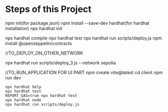 # Steps of this Project
npm init(for package.json)
npm install --save-dev hardhat(for hardhat installation)
npx hardhat init

npx hardhat compile
npx hardhat test
 npx hardhat run scripts/deploy.js
 npm install @openzeppelin/contracts

 //TO_DEPLOY_ON_OTHER_NETWORK

 npx hardhat run scripts/deploy_3.js --network sepolia

 //TO_RUN_APPLICATION FOR UI PART
 npm create vite@latest
 cd client
 npm run dev


```shell
npx hardhat help
npx hardhat test
REPORT_GAS=true npx hardhat test
npx hardhat node
npx hardhat run scripts/deploy.js
```
